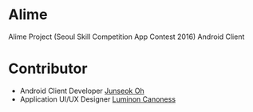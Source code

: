 # Alime
Alime Project (Seoul Skill Competition App Contest 2016) Android Client

# Contributor
* Android Client Developer [Junseok Oh](http://github.com/kotohana5706)
* Application UI/UX Designer [Luminon Canoness](http://github.com/Luminon)
